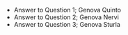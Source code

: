 - Answer to Question 1; Genova Quinto
- Answer to Question 2; Genova Nervi
- Answer to Question 3; Genova Sturla
